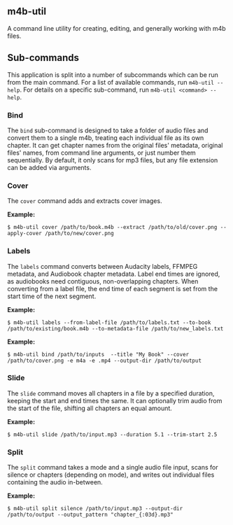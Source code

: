 m4b-util
---------
A command line utility for creating, editing, and generally working with m4b files.

## Sub-commands
This application is split into a number of subcommands which can be run from the main command. For a list of available 
commands, run `m4b-util --help`. For details on a specific sub-command, run `m4b-util <command> --help`.

### Bind
The `bind` sub-command is designed to take a folder of audio files and convert them to a single m4b, treating each 
individual file as its own chapter. It can get chapter names from the original files' metadata, original files' names,
from command line arguments, or just number them sequentially. By default, it only scans for mp3 files, but any file 
extension can be added via arguments.

### Cover
The `cover` command adds and extracts cover images.

**Example:**
```shell
$ m4b-util cover /path/to/book.m4b --extract /path/to/old/cover.png --apply-cover /path/to/new/cover.png
```

### Labels
The `labels` command converts between Audacity labels, FFMPEG metadata, and Audiobook chapter metadata. Label end times 
are ignored, as audiobooks need contiguous, non-overlapping chapters. When converting from a label file, the end time 
of each segment is set from the start time of the next segment.

**Example:**
```shell
$ m4b-util labels --from-label-file /path/to/labels.txt --to-book /path/to/existing/book.m4b --to-metadata-file /path/to/new_labels.txt
```

**Example:**
```shell
$ m4b-util bind /path/to/inputs  --title "My Book" --cover /path/to/cover.png -e m4a -e .mp4 --output-dir /path/to/output 
```

### Slide
The `slide` command moves all chapters in a file by a specified duration, keeping the start and end times the same. 
It can optionally trim audio from the start of the file, shifting all chapters an equal amount.

**Example:**
```shell
$ m4b-util slide /path/to/input.mp3 --duration 5.1 --trim-start 2.5
```

### Split 
The `split` command takes a mode and a single audio file input, scans for silence or chapters (depending on mode), 
and writes out individual files containing the audio in-between.

**Example:**
```shell
$ m4b-util split silence /path/to/input.mp3 --output-dir /path/to/output --output_pattern "chapter_{:03d}.mp3"
```
